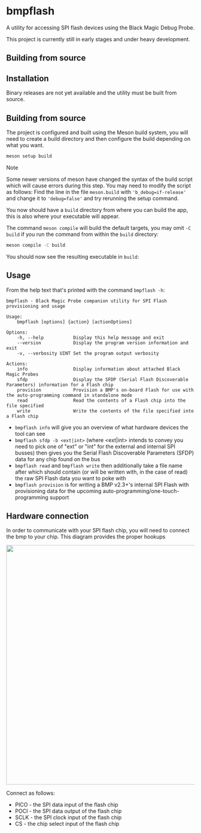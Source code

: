 # bmpflash

A utility for accessing SPI flash devices using the Black Magic Debug Probe.

This project is currently still in early stages and under heavy development.

## Building from source

## Installation

Binary releases are not yet available and the utility must be built from
source.

## Building from source

The project is configured and built using the Meson build system, you will need to create a build directory
and then configure the build depending on what you want.

```sh
meson setup build
```

> [!NOTE]
> Some newer versions of meson have changed the syntax of the build script which will cause errors during this step. You may need to modify the script
as follows: Find the line in the file `meson.build` with `'b_debug=if-release'` and change it to `'debug=false'` and try rerunning the setup command.

You now should have a `build` directory from where you can build the app, this is also where your executable will appear.

The command `meson compile` will build the default targets, you may omit `-C build` if you run the command from within the `build` directory:

```sh
meson compile -C build
```

You should now see the resulting executable in `build`:

## Usage

From the help text that's printed with the command `bmpflash -h`:

```
bmpflash - Black Magic Probe companion utility for SPI Flash provisioning and usage

Usage:
	bmpflash [options] {action} [actionOptions]

Options:
	-h, --help           Display this help message and exit
	--version            Display the program version information and exit
	-v, --verbosity UINT Set the program output verbosity

Actions:
	info                 Display information about attached Black Magic Probes
	sfdp                 Display the SFDP (Serial Flash Discoverable Parameters) information for a Flash chip
	provision            Provision a BMP's on-board Flash for use with the auto-programming command in standalone mode
	read                 Read the contents of a Flash chip into the file specified
	write                Write the contents of the file specified into a Flash chip
```

* `bmpflash info` will give you an overview of what hardware devices the tool can see
* `bmpflash sfdp -b <ext|int>` (where <ext|int> intends to convey you need to pick one of "ext" or "int" for the external and internal SPI busses) then gives you the Serial Flash Discoverable Parameters (SFDP) data for any chip found on the bus
* `bmpflash read` and `bmpflash write` then additionally take a file name after which should contain (or will be written with, in the case of read) the raw SPI Flash data you want to poke with
* `bmpflash provision` is for writing a BMP v2.3+'s internal SPI Flash with provisioning data for the upcoming auto-programming/one-touch-programming support

## Hardware connection

In order to communicate with your SPI flash chip, you will need to connect the bmp to your chip. This diagram provides the proper hookups

<img src="https://black-magic.org/_images/unified-legend.svg" width="640" />

Connect as follows:
* PICO - the SPI data input of the flash chip
* POCI - the SPI data output of the flash chip
* SCLK - the SPI clock input of the flash chip
* CS - the chip select input of the flash chip

